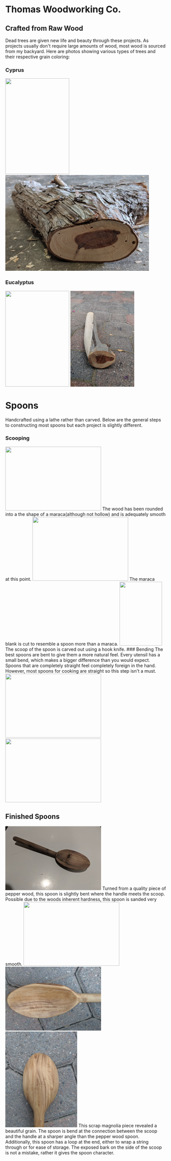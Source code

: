 # Thomas Woodworking Co.

## Crafted from Raw Wood
Dead trees are given new life and beauty through these projects. As projects 
usually don't require large amounts of wood, most wood is sourced from my backyard.
Here are photos showing various types of trees and their respective grain coloring:

### Cyprus

<img src="CyprusTree.jpg" width="200" height="300"> <img src="CyprusWood.jpg" width="450" height="300"> 

### Eucalyptus
<img src="EucalyptusTree.jpg" width="200" height="300"> <img src="EucalyptusWood.jpg" width="200" height="300">

# Spoons
Handcrafted using a lathe rather than carved. Below are the general steps to constructing most spoons but each project is slightly different.

### Scooping
<img src="SpoonBlank1.jpg" width="300" height="200"> 
The wood has been rounded into a the shape of a maraca(although not hollow) and is adequately smooth at this point.
<img src="SpoonBlank2.jpg" width="300" height="200"> 
The maraca blank is cut to resemble a spoon more than a maraca.
<img src="SpoonBlank3.jpg" width="133" height="200">
The scoop of the spoon is carved out using a hook knife.
### Bending
The best spoons are bent to give them a more natural feel. Every utensil has a small bend, which makes a bigger difference than you would expect. Spoons that are completely straight feel completely foreign in the hand. However, most spoons for cooking are straight so this step isn't a must.
<img src="BendingSpoon.jpg" width="300" height="200">
<img src="BentSpoon.jpg" width="300" height="200">


## Finished Spoons
<img src="PepperWoodSpoon.jpg" width="300" height="200">
Turned from a quality piece of pepper wood, this spoon is slightly bent where
the handle meets the scoop. Possible due to the woods inherent hardness, this spoon is
sanded very smooth.
<img src="MagnoliaSpoon.jpg" width="300" height="200">
<img src="MagnoliaSpoonFace.jpg" width="300" height="200">
<img src="MagnoliaSpoonBack.jpg" width="225" height="300">
This scrap magnolia piece revealed a beautiful grain. The spoon is bend at the connection
between the scoop and the handle at a sharper angle than the pepper wood spoon. Additionally, this 
spoon has a loop at the end, either to wrap a string through or for ease of storage. The exposed bark on the side of the scoop is not a mistake, rather it gives the spoon character.


